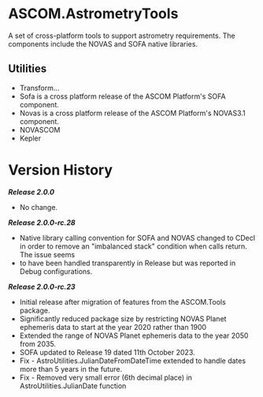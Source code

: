 # ASCOM.AstrometryTools

A set of cross-platform tools to support astrometry requirements. The components include the NOVAS and SOFA native libraries.

## Utilities
* Transform...
* Sofa is a cross platform release of the ASCOM Platform's SOFA component.
* Novas is a cross platform release of the ASCOM Platform's NOVAS3.1 component.
* NOVASCOM
* Kepler

# Version History

***Release 2.0.0***
* No change.

***Release 2.0.0-rc.28***
* Native library calling convention for SOFA and NOVAS changed to CDecl in order to remove an "imbalanced stack" condition when calls return. The issue seems 
* to have been handled transparently in Release but was reported in Debug configurations.

***Release 2.0.0-rc.23***
* Initial release after migration of features from the ASCOM.Tools package.
* Significantly reduced package size by restricting NOVAS Planet ephemeris data to start at the year 2020 rather than 1900
* Extended the range of NOVAS Planet ephemeris data to the year 2050 from 2035.
* SOFA updated to Release 19 dated 11th October 2023.
* Fix - AstroUtilities.JulianDateFromDateTime extended to handle dates more than 5 years in the future.
* Fix - Removed very small error (6th decimal place) in AstroUtilities.JulianDate function
